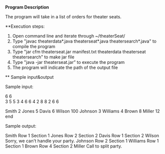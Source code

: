 **Program Description**

The program will take in a list of orders for theater seats.

**Execution steps: 

1. Open command line and iterate through ~/theaterSeat/
2. Type "javac theaterdata\*.java theaterseat\*.java theatersearch\*.java" to compile the program
3. Type "jar cfm theaterseat.jar manifest.txt theaterdata theaterseat theatersearch” to make jar file
3. Type "java -jar theaterseat.jar” to execute the program
4. The program will indicate the path of the output file 

** Sample input&output

Sample input: 

  6 6  
  3 5 5 3 
  4 6 6 4 
  2 8 8 2 
  6 6 

Smith 2 
Jones 5 
Davis 6 
Wilson 100 
Johnson 3 
Williams 4 
Brown 8 
Miller 12
end

Sample output:

Smith Row 1 Section 1 
Jones Row 2 Section 2 
Davis Row 1 Section 2 
Wilson Sorry, we can't handle your party. 
Johnson Row 2 Section 1 
Williams Row 1 Section 1 
Brown Row 4 Section 2 
Miller Call to split party.
